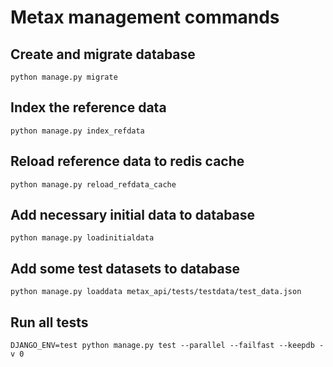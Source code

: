 # Metax management commands

## Create and migrate database
`python manage.py migrate`

## Index the reference data 
`python manage.py index_refdata`

## Reload reference data to redis cache
`python manage.py reload_refdata_cache`

## Add necessary initial data to database
`python manage.py loadinitialdata`

## Add some test datasets to database
`python manage.py loaddata metax_api/tests/testdata/test_data.json` 

## Run all tests
`DJANGO_ENV=test python manage.py test --parallel --failfast --keepdb -v 0`